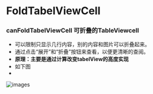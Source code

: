 # FoldTabelViewCell
### canFoldTabelViewCell  可折叠的TableViewcell
- 可以限制只显示几行内容，别的内容和图片可以折叠起来。
- 通过点击“展开”和“折叠”按钮来查看，以便更清晰的查阅。
- **原理：主要是通过计算改变tabelView的高度实现**
- 如下图
- 
 ![images](http://ois78ab8t.bkt.clouddn.com/cell.png)
